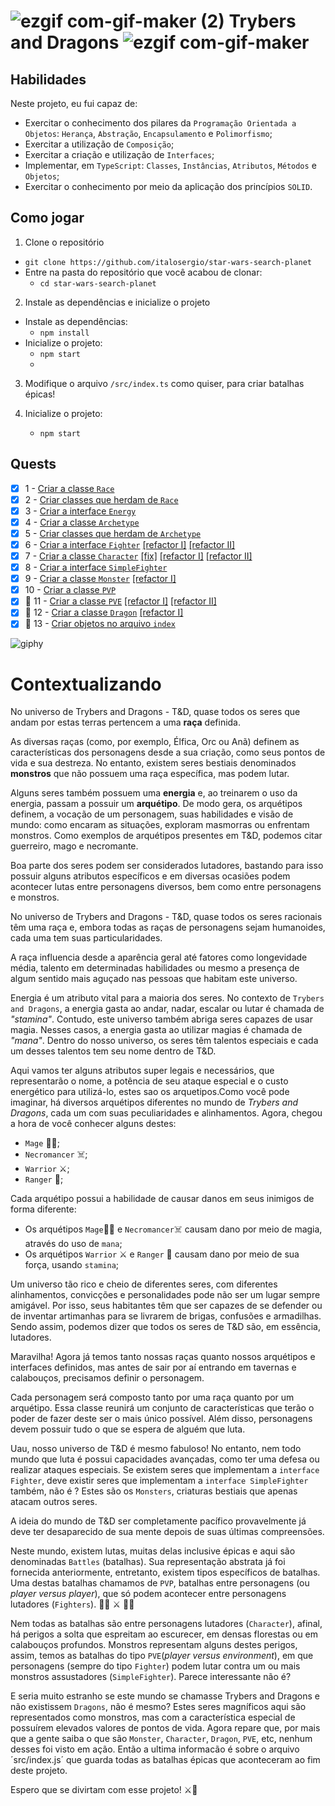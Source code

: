 # ![ezgif com-gif-maker (2)](https://user-images.githubusercontent.com/87591265/164945242-3c54845b-76d4-4e10-a83a-92609402add2.gif) Trybers and Dragons ![ezgif com-gif-maker](https://user-images.githubusercontent.com/87591265/164945189-e727a241-acd1-4d46-a2fc-4dfdaaaabbcb.gif)

## Habilidades

Neste projeto, eu fui capaz de:

- Exercitar o conhecimento dos pilares da `Programação Orientada a Objetos`: `Herança`, `Abstração`, `Encapsulamento` e `Polimorfismo`;
- Exercitar a utilização de `Composição`;
- Exercitar a criação e utilização de `Interfaces`;
- Implementar, em `TypeScript`: `Classes`, `Instâncias`, `Atributos`, `Métodos` e `Objetos`;
- Exercitar o conhecimento por meio da aplicação dos princípios `SOLID`.

## Como jogar

1. Clone o repositório
  * `git clone https://github.com/italosergio/star-wars-search-planet`
  * Entre na pasta do repositório que você acabou de clonar:
    * `cd star-wars-search-planet`

2. Instale as dependências e inicialize o projeto
  * Instale as dependências:
    * `npm install`
  * Inicialize o projeto:
    * `npm start`
    * 
3. Modifique o arquivo `/src/index.ts` como quiser, para criar batalhas épicas!

4. Inicialize o projeto:
    * `npm start`


## Quests
  - [x] 1 - [Criar a classe `Race`](https://github.com/italosergio/trybers-and-dragons/commit/9b87d1ac16ce1ddd1e3e09469423bffd63dedb32)
  - [x] 2 - [Criar classes que herdam de `Race`](https://github.com/italosergio/trybers-and-dragons/commit/f2ce512ea61a5869e32ffd30b1fba48f181a7b99)
  - [x] 3 - [Criar a interface `Energy`](https://github.com/italosergio/trybers-and-dragons/commit/6d139e418d5823d736d6e44323925140a7a900ac)
  - [x] 4 - [Criar a classe `Archetype`](https://github.com/italosergio/trybers-and-dragons/commit/8eb630252a3722ec263e6094476119dc36e74cf5)
  - [x] 5 - [Criar classes que herdam de `Archetype`](https://github.com/italosergio/trybers-and-dragons/commit/80a856f350b85ab3f66b94909ea2e2ed7b4750e3)
  - [x] 6 - [Criar a interface `Fighter`](https://github.com/italosergio/trybers-and-dragons/commit/e7068464ce513aac6e1bfc759112a3e9b442b26b) [[refactor I]](https://github.com/italosergio/trybers-and-dragons/commit/2b328ac15358f51506147973714486d8e89e80ff) [[refactor II]](https://github.com/italosergio/trybers-and-dragons/commit/23f75f029c566035985489ce4e1b33bef4a104a0)
  - [x] 7 - [Criar a classe `Character`](https://github.com/italosergio/trybers-and-dragons/commit/0028e9c0e738d46acbd51638249ded59f7fd2efe) [[fix]](https://github.com/italosergio/trybers-and-dragons/commit/34221f5a862985bab1ead61bece48c430671f734) [[refactor I]](https://github.com/italosergio/trybers-and-dragons/commit/282ae0ae67a35df0f231c16f6053b2a51bda7139) [[refactor II]](https://github.com/italosergio/trybers-and-dragons/commit/d83ac3d4eb15f860606debcf26296dd590973415)
  - [x] 8 - [Criar a interface `SimpleFighter`](https://github.com/italosergio/trybers-and-dragons/commit/fd6c8c8fcd9908be1dcad814b939425949b1174c)
  - [x] 9 - [Criar a classe `Monster`](https://github.com/italosergio/trybers-and-dragons/commit/f5fe9a5c75867aefce420a665e24db2d4ad96ed2) [[refactor I]](https://github.com/italosergio/trybers-and-dragons/commit/20127aa28a31286fc6d1d6234c432d1e87bcae4c)
  - [x] 10 - [Criar a classe `PVP`](https://github.com/italosergio/trybers-and-dragons/commit/cf033b4f6cf08193de16c6849beefe1104fb8028)
  - [x] 🚀 11 - [Criar a classe `PVE`](https://github.com/italosergio/trybers-and-dragons/commit/59322ba4e226247aa5ca87917c9a6ad714aed86b) [[refactor I]](https://github.com/italosergio/trybers-and-dragons/commit/be7b49cee9e5e2f8fbd4ad132b00b88dc9a8f568) [[refactor II]](https://github.com/italosergio/trybers-and-dragons/commit/b388e743400d2236d9aa6b0ac16092324c3ec846)
  - [x] 🚀 12 - [Criar a classe `Dragon`](https://github.com/italosergio/trybers-and-dragons/commit/3d57035e25cf4711c8f194d1d0414cc0b0faa017) [[refactor I]](https://github.com/italosergio/trybers-and-dragons/commit/0595f6d1c01b0d16a57bc43f4342c7a8c3c6b74b)
  - [x] 🚀 13 - [Criar objetos no arquivo `index`](https://github.com/italosergio/trybers-and-dragons/commit/c395fdebe1bf7733780643f652277e506b7ff7d0)

![giphy](https://giffiles.alphacoders.com/207/207669.gif) 

# Contextualizando

No universo de Trybers and Dragons - T&D, quase todos os seres que andam por estas terras pertencem a uma **raça** definida.

As diversas raças (como, por exemplo, Élfica, Orc ou Anã) definem as características dos personagens desde a sua criação, como seus pontos de vida e sua destreza. No entanto, existem seres bestiais denominados **monstros** que não possuem uma raça específica, mas podem lutar.

Alguns seres também possuem uma **energia** e, ao treinarem o uso da energia, passam a possuir um **arquétipo**. De modo gera, os arquétipos definem, a vocação de um personagem, suas habilidades e visão de mundo: como encaram as situações, exploram masmorras ou enfrentam monstros. Como exemplos de arquétipos presentes em T&D, podemos citar guerreiro, mago e necromante.

Boa parte dos seres podem ser considerados lutadores, bastando para isso possuir alguns atributos específicos e em diversas ocasiões podem acontecer lutas entre personagens diversos, bem como entre personagens e monstros.

No universo de Trybers and Dragons - T&D, quase todos os seres racionais têm uma raça e, embora todas as raças de personagens sejam humanoides, cada uma tem suas particularidades.

A raça influencia desde a aparência geral até fatores como longevidade média, talento em determinadas habilidades ou mesmo a presença de algum sentido mais aguçado nas pessoas que habitam este universo.

Energia é um atributo vital para a maioria dos seres. No contexto de `Trybers and Dragons`, a energia gasta ao andar, nadar, escalar ou lutar é chamada de *"stamina"*.
Contudo, este universo também abriga seres capazes de usar magia. Nesses casos, a energia gasta ao utilizar magias é chamada de *"mana"*.
Dentro do nosso universo, os seres têm talentos especiais e cada um desses talentos tem seu nome dentro de T&D.

Aqui vamos ter alguns atributos super legais e necessários, que representarão o nome, a potência de seu ataque especial e o custo energético para utilizá-lo, estes sao os arquetipos.Como você pode imaginar, há diversos arquétipos diferentes no mundo de *Trybers and Dragons*, cada um com suas peculiaridades e alinhamentos.
Agora, chegou a hora de você conhecer alguns destes: 
  - `Mage` 🧙‍♀️;
  - `Necromancer` ☠️; 
  - `Warrior` ⚔️;
  - `Ranger` 🍃;

Cada arquétipo possui a habilidade de causar danos em seus inimigos de forma diferente:
  - Os arquétipos `Mage`🧙‍♀️ e `Necromancer`☠️ causam dano por meio de magia, através do uso de `mana`;
  - Os arquétipos `Warrior` ⚔️ e `Ranger` 🍃 causam dano por meio de sua força, usando `stamina`;

Um universo tão rico e cheio de diferentes seres, com diferentes alinhamentos, convicções e personalidades pode não ser um lugar sempre amigável. Por isso, seus habitantes têm que ser capazes de se defender ou de inventar artimanhas para se livrarem de brigas, confusões e armadilhas. Sendo assim, podemos dizer que todos os seres de T&D são, em essência, lutadores.

Maravilha! Agora já temos tanto nossas raças quanto nossos arquétipos e interfaces definidos, mas antes de sair por aí entrando em tavernas e calabouços, precisamos definir o personagem.

Cada personagem será composto tanto por uma raça quanto por um arquétipo. Essa classe reunirá um conjunto de características que terão o poder de fazer deste ser o mais único possível. Além disso, personagens devem possuir tudo o que se espera de alguém que luta.

Uau, nosso universo de T&D é mesmo fabuloso! No entanto, nem todo mundo que luta é possui capacidades avançadas, como ter uma defesa ou realizar ataques especiais.
Se existem seres que implementam a `interface Fighter`, deve existir seres que implementam a `interface SimpleFighter` também, não é ? Estes são os `Monsters`, criaturas bestiais que apenas atacam outros seres.

A ideia do mundo de T&D ser completamente pacífico provavelmente já deve ter desaparecido de sua mente depois de suas últimas compreensões.

Neste mundo, existem lutas, muitas delas inclusive épicas e aqui são denominadas `Battles` (batalhas). Sua representação abstrata já foi fornecida anteriormente, entretanto, existem tipos específicos de batalhas. Uma destas batalhas chamamos de `PVP`, batalhas entre personagens (ou *player versus player*), que só podem acontecer entre personagens lutadores (`Fighters`). 🧙‍♀️ ⚔️ 🧙‍♂️

Nem todas as batalhas são entre personagens lutadores (`Character`), afinal, há perigos a solta que espreitam ao escurecer, em densas florestas ou em calabouços profundos.
Monstros representam alguns destes perigos, assim, temos as batalhas do tipo `PVE`(*player versus environment*), em que personagens (sempre do tipo `Fighter`) podem lutar contra um ou mais monstros assustadores (`SimpleFighter`). Parece interessante não é?

E seria muito estranho se este mundo se chamasse Trybers and Dragons e não existissem `Dragons`, não é mesmo?
Estes seres magníficos aqui são representados como monstros, mas com a característica especial de possuírem elevados valores de pontos de vida.
Agora repare que, por mais que a gente saiba o que são `Monster`, `Character`, `Dragon`, `PVE`, etc, nenhum desses foi visto em ação. Então a ultima informacão é sobre o arquivo ´src/index.js´ que guarda todas as batalhas épicas que aconteceram ao fim deste projeto.

Espero que se divirtam com esse projeto! ⚔️​🐉​
